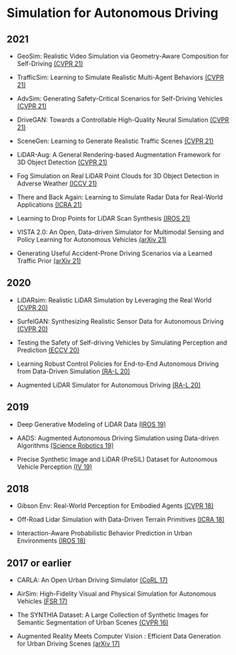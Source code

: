 # Simulation for Autonomous Driving

## 2021

- GeoSim: Realistic Video Simulation via Geometry-Aware Composition for Self-Driving [(CVPR 21)](https://openaccess.thecvf.com/content/CVPR2021/papers/Chen_GeoSim_Realistic_Video_Simulation_via_Geometry-Aware_Composition_for_Self-Driving_CVPR_2021_paper.pdf)

- TrafficSim: Learning to Simulate Realistic Multi-Agent Behaviors [(CVPR 21)](https://openaccess.thecvf.com/content/CVPR2021/papers/Suo_TrafficSim_Learning_To_Simulate_Realistic_Multi-Agent_Behaviors_CVPR_2021_paper.pdf)

- AdvSim: Generating Safety-Critical Scenarios for Self-Driving Vehicles [(CVPR 21)](https://openaccess.thecvf.com/content/CVPR2021/papers/Wang_AdvSim_Generating_Safety-Critical_Scenarios_for_Self-Driving_Vehicles_CVPR_2021_paper.pdf)

- DriveGAN: Towards a Controllable High-Quality Neural Simulation [(CVPR 21)](https://openaccess.thecvf.com/content/CVPR2021/papers/Kim_DriveGAN_Towards_a_Controllable_High-Quality_Neural_Simulation_CVPR_2021_paper.pdf)

- SceneGen: Learning to Generate Realistic Traffic Scenes [(CVPR 21)](https://openaccess.thecvf.com/content/CVPR2021/papers/Tan_SceneGen_Learning_To_Generate_Realistic_Traffic_Scenes_CVPR_2021_paper.pdf)

- LiDAR-Aug: A General Rendering-based Augmentation Framework for 3D Object Detection [(CVPR 21)](https://openaccess.thecvf.com/content/CVPR2021/papers/Fang_LiDAR-Aug_A_General_Rendering-Based_Augmentation_Framework_for_3D_Object_Detection_CVPR_2021_paper.pdf)

- Fog Simulation on Real LiDAR Point Clouds for 3D Object Detection in Adverse Weather [(ICCV 21)](https://openaccess.thecvf.com/content/ICCV2021/papers/Hahner_Fog_Simulation_on_Real_LiDAR_Point_Clouds_for_3D_Object_ICCV_2021_paper.pdf)

- There and Back Again: Learning to Simulate Radar Data for Real-World Applications [(ICRA 21)](https://ieeexplore.ieee.org/stamp/stamp.jsp?arnumber=9562111)

- Learning to Drop Points for LiDAR Scan Synthesis [(IROS 21)](https://arxiv.org/pdf/2102.11952.pdf)

- VISTA 2.0: An Open, Data-driven Simulator for Multimodal Sensing and Policy Learning for Autonomous Vehicles [(arXiv 21)](https://arxiv.org/pdf/2111.12083.pdf)

- Generating Useful Accident-Prone Driving Scenarios via a Learned Traffic Prior [(arXiv 21)](https://arxiv.org/pdf/2112.05077.pdf)

## 2020

- LiDARsim: Realistic LiDAR Simulation by Leveraging the Real World [(CVPR 20)](https://openaccess.thecvf.com/content_CVPR_2020/papers/Manivasagam_LiDARsim_Realistic_LiDAR_Simulation_by_Leveraging_the_Real_World_CVPR_2020_paper.pdf)

- SurfelGAN: Synthesizing Realistic Sensor Data for Autonomous Driving [(CVPR 20)](https://openaccess.thecvf.com/content_CVPR_2020/papers/Yang_SurfelGAN_Synthesizing_Realistic_Sensor_Data_for_Autonomous_Driving_CVPR_2020_paper.pdf)

- Testing the Safety of Self-driving Vehicles by Simulating Perception and Prediction [(ECCV 20)](https://arxiv.org/pdf/2008.06020.pdf)

- Learning Robust Control Policies for End-to-End Autonomous Driving from Data-Driven Simulation [(RA-L 20)](https://www.mit.edu/~amini/pubs/pdf/learning-in-simulation-vista.pdf)

- Augmented LiDAR Simulator for Autonomous Driving [(RA-L 20)](https://ieeexplore.ieee.org/stamp/stamp.jsp?arnumber=8972449)

## 2019

- Deep Generative Modeling of LiDAR Data [(IROS 19)](https://arxiv.org/pdf/1812.01180.pdf)

- AADS: Augmented Autonomous Driving Simulation using Data-driven Algorithms [(Science Robotics 19)](https://arxiv.org/pdf/1901.07849.pdf)

- Precise Synthetic Image and LiDAR (PreSIL) Dataset for Autonomous Vehicle Perception [(IV 19)](https://ieeexplore.ieee.org/stamp/stamp.jsp?arnumber=8813809)

## 2018

- Gibson Env: Real-World Perception for Embodied Agents [(CVPR 18)](https://arxiv.org/pdf/1808.10654.pdf)

- Off-Road Lidar Simulation with Data-Driven Terrain Primitives [(ICRA 18)](https://ieeexplore.ieee.org/stamp/stamp.jsp?arnumber=8461198)

- Interaction-Aware Probabilistic Behavior Prediction in Urban Environments [(IROS 18)](https://arxiv.org/pdf/1804.10467.pdf)

## 2017 or earlier

- CARLA: An Open Urban Driving Simulator [(CoRL 17)](https://arxiv.org/pdf/1711.03938.pdf)

- AirSim: High-Fidelity Visual and Physical Simulation for Autonomous Vehicles [(FSR 17)](https://arxiv.org/pdf/1705.05065.pdf)

- The SYNTHIA Dataset: A Large Collection of Synthetic Images for Semantic Segmentation of Urban Scenes [(CVPR 16)](https://www.cv-foundation.org/openaccess/content_cvpr_2016/papers/Ros_The_SYNTHIA_Dataset_CVPR_2016_paper.pdf)

- Augmented Reality Meets Computer Vision : Efficient Data Generation for Urban Driving Scenes [(arXiv 17)](https://arxiv.org/pdf/1708.01566.pdf)